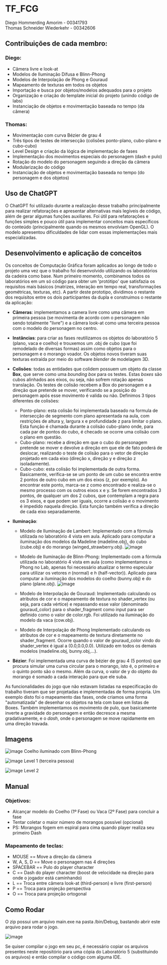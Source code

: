 # TF_FCG
Diego Hommerding Amorim     - 00341793<br/>
Thomas Schneider Wiederkehr - 00342606

## Contribuições de cada membro:
### Diego:
- Câmera livre e look-at
- Modelos de Iluminação Difusa e Blinn-Phong
- Modelos de Interpolação de Phong e Gouraud
- Mapeamento de texturas em todos os objetos
- Importação e busca por objetos/modelos adequados para o projeto
- Organização e criação do template inicial do projeto (unindo código de labs)
- Instanciação de objetos e movimentação baseada no tempo (da câmera)

### Thomas:
- Movimentação com curva Bézier de grau 4
- Três tipos de testes de intersecção (colisões ponto-plano, cubo-plano e cubo-cubo)
- Level Design e criação da lógica de implementação de fases
- Implementação dos movimentos especiais do personagem (dash e pulo)
- Rotação do modelo do personagem seguindo a direção da câmera
- Modularização do código
- Instanciação de objetos e movimentação baseada no tempo (do personagem e dos objetos)

## Uso de ChatGPT
  O ChatGPT foi utilizado durante a realização desse trabalho principalmente para realizar refatorações e apresentar alternativas mais legíveis de código, além de gerar algumas funções auxiliares. Foi útil para refatorações e funções simples e pouco útil para implementar conceitos mais específicos do conteúdo (principalmente quando os mesmos envolviam OpenGL). O modelo apresentou dificuldades de lidar com essas implementações mais especializadas.

## Desenvolvimento e aplicação de conceitos
  Os conceitos de Computação Gráfica foram aplicados ao longo de todo o projeto uma vez que o trabalho foi desenvolvido utilizando os laboratórios da cadeira como base. Num primeiro momento, combinamos todos os laboratórios em um só código para obter um 'protótipo' que satisfazia os requisitos mais básicos (matrizes, interação em tempo real, transformações geométricas, texturas, etc). A partir deste prototipo, dividimos o restante dos requisitos entre os dois participantes da dupla e construimos o restante da aplicação:
 
 - **Câmeras**: implementamos a camera livre como uma câmera em primeira pessoa (se movimenta de acordo com o personagem não sendo totalmente "livre") e a câmera look-at como uma terceira pessoa com o modelo do personagem no centro.
   
 - **Instâncias**: para criar as fases reutilizamos os objetos do laboratório 5 (plano, vaca e coelho) e trouxemos um .obj de cubo (que foi remodelado de diversas formas) assim como objetos para o personagem e o morango voador. Os objetos novos tiveram suas texturas extraída por meio do software *blender* de modelagem 3D.
   
 - **Colisões**: todas as entidades que colidem possuem um objeto da classe **Box**, que serve como uma *bounding box* para os testes. Estas *boxes* são cubos alinhados aos eixos, ou seja, não sofrem rotação apenas translação. Os testes de colisão recebem a Box do personagem e a direção que pretende se mover, verificando se a posição do personagem após esse movimento é valida ou não. Definimos 3 tipos diferentes de colisões:
   - Ponto-plano: esta colisão foi implementada baseado na formula de intersecção de segmento com plano apresentada na aula, com restrições de altura y, largura x e profundidade z para limitar o plano. Esta função é chamada durante a colisão cubo-plano onde, para cada par de pontos do cubo, é checado se ocorre uma colisão com o plano em questão.
   - Cubo-plano: recebe a direção em que o cubo do personagem pretende se mover e devolve a direção em que ele de fato poderá de deslocar, realizando o teste de colisão para o vetor de direção projetado em cada eixo (direção x, direção y e direção z isoladamente).
   - Cubo-cubo: esta colisão foi implementada de outra forma. Basicamente, verifica-se se um ponto de um cubo se encontra entre 2 pontos de outro cubo em um dos eixos (z, por exemplo). Ao encontrar este ponto, marca-se z como encontrado e realiza-se o mesmo processo com os outros eixos x e y. Se forem encontrados 3 pontos, de qualquer um dos 2 cubos, que contemplam a regra para os 3 eixos, e que podem ser iguais, ocorre a colisão e o movimento é impedido naquela direção. Esta função também verifica a direção de cada eixo separadamente.

  - **Iluminação**:
    - Modelo de Iluminação de Lambert:
      Implementado com a fórmula utilizada no laboratório 4 vista em aula. Aplicado para computar a iluminação dos modelos da Madeline (madeline.obj), do cubo (cube.obj) e do morango (winged_strawberry.obj).
      ![image](https://github.com/user-attachments/assets/c0e51db3-204f-4095-a232-d8c65e48e213)
    - Modelo de Iluminação de Blinn-Phong:
      Implementado com a fórmula utilizada no laboratório 4 vista em aula (como implementamos o Phong no Lab, apenas foi necessário atualizar o termo especular para utilizar os vetores 𝑛 (normal) e ℎ (half-vector)). Aplicado para computar a iluminação dos modelos do coelho (bunny.obj) e do plano (plane.obj).
      ![image](https://github.com/user-attachments/assets/8240c9d9-4a5f-4664-ba84-04eda737a2b6)


    - Modelo de Interpolação de Gouraud:
      Implementado calculando os atributos de cor e o mapeamento de textura no shader_vertex (ou seja, para cada vértice) e repassando esse valor (denominado gouraud_color) para o shader_fragment como input para ser definido como o valor de color.rgb. Foi utilizado na iluminação do modelo da vaca (cow.obj). 
    - Modelo de Interpolação de Phong
      Implementado calculando os atributos de cor e o mapeamento de textura diretamente no shader_fragment. Ocorre quando o valor de gouraud_color vindo do shader_vertex é igual a (0.0,0.0,0.0). Utilizado em todos os demais modelos (madeline.obj, bunny.obj,...).
    
    
  - **Bézier**: Foi implementada uma curva de bézier de grau 4 (5 pontos) que procura simular uma curva circular para o morango, isto é, o primeiro e o quinto ponto são o mesmo. Além da curva, o valor de y do objeto do morango é somado a cada interação para que ele suba.

  As funcionalidades do jogo que não estavam listadas na especificação do trabalho tiveram que ser projetadas e implementadas de forma propria. Um exemplo disto foi o mapeamento das fases, onde criamos uma forma "automatizada" de desenhar os objetos na tela com base em listas de Boxes. Também implementamos os movimento de pulo, que basicamente inverte a gravidade do personagem e então decresce a mesma gradativamente, e o *dash*, onde o personagem se move rapidamente em uma direção travada. 
  
## Imagens
![image](https://github.com/user-attachments/assets/bddbd83c-10f5-4941-aec1-0a57e6092136)
Coelho iluminado com Blinn-Phong

![image](https://github.com/user-attachments/assets/037f8af6-e994-40d9-93b1-c4ae791c533a)
Level 1 (terceira pessoa)

![image](https://github.com/user-attachments/assets/6e116352-bb7a-435b-8075-064efc6cc30d)
Level 2

## Manual
### Objetivos:
- Alcançar modelo do Coelho (1º Fase) ou Vaca (2º Fase) para concluir a fase
- Tentar coletar o maior número de morangos possível (opcional)
- PS: Morangos fogem em espiral para cima quando player realiza seu primeiro Dash
### Mapeamento de teclas:
- MOUSE == Move a direção da câmera
- W, A, S, D == Move o personagem nas 4 direções
- SPACEBAR == Pulo do player character
- C == Dash do player character (boost de velocidade na direção para onde o jogador está caminhando)
- L == Troca entre câmera look-at (third-person) e livre (first-person)
- P == Troca para projeção perspectiva
- O == Troca para projeção ortogonal

## Como Rodar

O zip possui um arquivo main.exe na pasta /bin/Debug, bastando abrir este arquivo para rodar o jogo. 

![image](https://github.com/user-attachments/assets/95b25c7a-d7ce-4b8f-9e29-63b0e8daa296)

Se quiser compilar o jogo em seu pc, é necessário copiar os arquivos presentes neste repositório para uma cópia do Laboratório 5 (substituindo os arquivos) e então compilar o código com alguma IDE.
